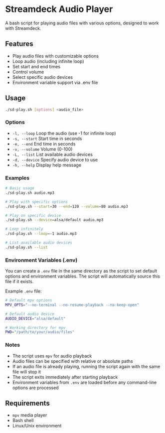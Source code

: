 # Streamdeck Audio Player

A bash script for playing audio files with various options, designed to work with Streamdeck.

## Features

- Play audio files with customizable options
- Loop audio (including infinite loop)
- Set start and end times
- Control volume
- Select specific audio devices
- Environment variable support via .env file

## Usage

```bash
./sd-play.sh [options] <audio_file>
```

### Options

- `-l, --loop`          Loop the audio (use -1 for infinite loop)
- `-s, --start`         Start time in seconds
- `-e, --end`           End time in seconds
- `-v, --volume`        Volume (0-100)
- `-L, --list`          List available audio devices
- `-d, --device`        Specify audio device to use
- `-h, --help`          Display help message

### Examples

```bash
# Basic usage
./sd-play.sh audio.mp3

# Play with specific options
./sd-play.sh --start=30 --end=120 --volume=80 audio.mp3

# Play on specific device
./sd-play.sh --device=alsa/default audio.mp3

# Loop infinitely
./sd-play.sh --loop=-1 audio.mp3

# List available audio devices
./sd-play.sh --list
```

### Environment Variables (.env)

You can create a `.env` file in the same directory as the script to set default options and environment variables. The script will automatically source this file if it exists.

Example `.env` file:
```bash
# Default mpv options
MPV_OPTS="--no-terminal --no-resume-playback --no-keep-open"

# Default audio device
AUDIO_DEVICE="alsa/default"

# Working directory for mpv
PWD="/path/to/your/audio/files"
```

### Notes

- The script uses `mpv` for audio playback
- Audio files can be specified with relative or absolute paths
- If an audio file is already playing, running the script again with the same file will stop it
- The script exits immediately after starting playback
- Environment variables from `.env` are loaded before any command-line options are processed

## Requirements

- `mpv` media player
- Bash shell
- Linux/Unix environment
